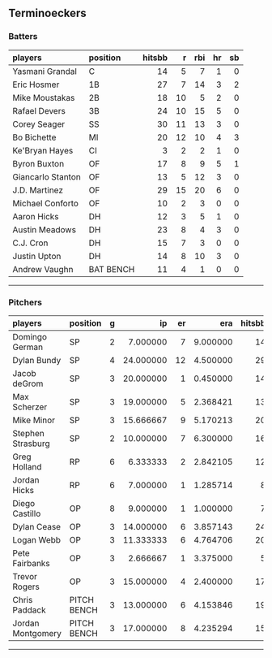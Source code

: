 ## Terminoeckers

### Batters

 
|players           |position  | hitsbb|  r| rbi| hr| sb| 
|:-----------------|:---------|------:|--:|---:|--:|--:| 
|Yasmani Grandal   |C         |     14|  5|   7|  1|  0| 
|Eric Hosmer       |1B        |     27|  7|  14|  3|  2| 
|Mike Moustakas    |2B        |     18| 10|   5|  2|  0| 
|Rafael Devers     |3B        |     24| 10|  15|  5|  0| 
|Corey Seager      |SS        |     30| 11|  13|  3|  0| 
|Bo Bichette       |MI        |     20| 12|  10|  4|  3| 
|Ke'Bryan Hayes    |CI        |      3|  2|   2|  1|  0| 
|Byron Buxton      |OF        |     17|  8|   9|  5|  1| 
|Giancarlo Stanton |OF        |     13|  5|  12|  3|  0| 
|J.D. Martinez     |OF        |     29| 15|  20|  6|  0| 
|Michael Conforto  |OF        |     10|  2|   3|  0|  0| 
|Aaron Hicks       |DH        |     12|  3|   5|  1|  0| 
|Austin Meadows    |DH        |     23|  8|   4|  3|  0| 
|C.J. Cron         |DH        |     15|  7|   3|  0|  0| 
|Justin Upton      |DH        |     14|  8|  10|  3|  0| 
|Andrew Vaughn     |BAT BENCH |     11|  4|   1|  0|  0| 


* * *

### Pitchers

 
|players           |position    |  g|        ip| er|      era| hitsbb|      whip| so|  w| sv| 
|:-----------------|:-----------|--:|---------:|--:|--------:|------:|---------:|--:|--:|--:| 
|Domingo German    |SP          |  2|  7.000000|  7| 9.000000|     14| 2.0000000|  7|  0|  0| 
|Dylan Bundy       |SP          |  4| 24.000000| 12| 4.500000|     29| 1.2083333| 28|  0|  0| 
|Jacob deGrom      |SP          |  3| 20.000000|  1| 0.450000|     14| 0.7000000| 35|  1|  0| 
|Max Scherzer      |SP          |  3| 19.000000|  5| 2.368421|     13| 0.6842105| 24|  0|  0| 
|Mike Minor        |SP          |  3| 15.666667|  9| 5.170213|     20| 1.2765957| 12|  1|  0| 
|Stephen Strasburg |SP          |  2| 10.000000|  7| 6.300000|     16| 1.6000000| 11|  0|  0| 
|Greg Holland      |RP          |  6|  6.333333|  2| 2.842105|     12| 1.8947368|  5|  2|  2| 
|Jordan Hicks      |RP          |  6|  7.000000|  1| 1.285714|      8| 1.1428571|  7|  0|  0| 
|Diego Castillo    |OP          |  8|  9.000000|  1| 1.000000|      7| 0.7777778| 13|  0|  4| 
|Dylan Cease       |OP          |  3| 14.000000|  6| 3.857143|     24| 1.7142857| 15|  0|  0| 
|Logan Webb        |OP          |  3| 11.333333|  6| 4.764706|     20| 1.7647059| 12|  0|  0| 
|Pete Fairbanks    |OP          |  3|  2.666667|  1| 3.375000|      5| 1.8750000|  2|  0|  0| 
|Trevor Rogers     |OP          |  3| 15.000000|  4| 2.400000|     17| 1.1333333| 23|  1|  0| 
|Chris Paddack     |PITCH BENCH |  3| 13.000000|  6| 4.153846|     19| 1.4615385| 10|  1|  0| 
|Jordan Montgomery |PITCH BENCH |  3| 17.000000|  8| 4.235294|     15| 0.8823529| 18|  1|  0| 


* * *


